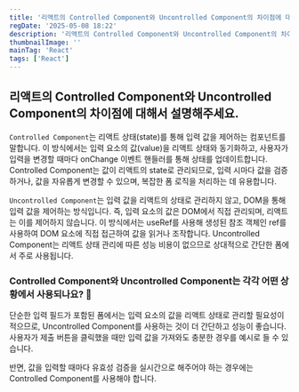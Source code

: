 ```yaml
---
title: '리액트의 Controlled Component와 Uncontrolled Component의 차이점에 대해서 설명해주세요'
regDate: '2025-05-08 18:22'
description: '리액트의 Controlled Component와 Uncontrolled Component의 차이점에 대해서 설명해주세요'
thumbnailImage: ''
mainTag: 'React'
tags: ['React']
---
```


## 리액트의 Controlled Component와 Uncontrolled Component의 차이점에 대해서 설명해주세요.

`Controlled Component`는 리액트 상태(state)를 통해 입력 값을 제어하는 컴포넌트를 말합니다. 이 방식에서는 입력 요소의 값(value)을 리액트 상태와 동기화하고, 사용자가 입력을 변경할 때마다 onChange 이벤트 핸들러를 통해 상태를 업데이트합니다. Controlled Component는 값이 리액트의 state로 관리되므로, 입력 시마다 값을 검증하거나, 값을 자유롭게 변경할 수 있으며, 복잡한 폼 로직을 처리하는 데 유용합니다.

`Uncontrolled Component`는 입력 값을 리액트의 상태로 관리하지 않고, DOM을 통해 입력 값을 제어하는 방식입니다. 즉, 입력 요소의 값은 DOM에서 직접 관리되며, 리액트는 이를 제어하지 않습니다. 이 방식에서는 useRef를 사용해 생성된 참조 객체인 ref를 사용하여 DOM 요소에 직접 접근하여 값을 읽거나 조작합니다. Uncontrolled Component는 리액트 상태 관리에 따른 성능 비용이 없으므로 상대적으로 간단한 폼에서 주로 사용됩니다.

### Controlled Component와 Uncontrolled Component는 각각 어떤 상황에서 사용되나요? 🤔

단순한 입력 필드가 포함된 폼에서는 입력 요소의 값을 리액트 상태로 관리할 필요성이 적으므로, Uncontrolled Component를 사용하는 것이 더 간단하고 성능이 좋습니다. 사용자가 제출 버튼을 클릭했을 때만 입력 값을 가져와도 충분한 경우를 예시로 들 수 있습니다.

반면, 값을 입력할 때마다 유효성 검증을 실시간으로 해주어야 하는 경우에는 Controlled Component를 사용해야 합니다.